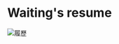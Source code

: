 # Waiting's resume
![履歷](https://user-images.githubusercontent.com/64601034/109492196-8b59db80-7ac5-11eb-90af-29a9c01876f5.jpg)




